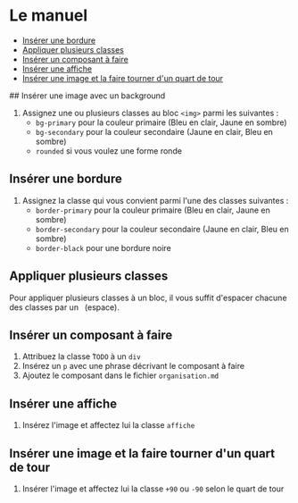 # Le manuel
- [Insérer une bordure](#insérer-une-bordure)
- [Appliquer plusieurs classes](#appliquer-plusieurs-classes)
- [Insérer un composant à faire](#insérer-un-composant-à-faire)
- [Insérer une affiche](#insérer-une-affiche)
- [Insérer une image et la faire tourner d'un quart de tour](#insérer-une-image-et-la-faire-tourner-dun-quart-de-tour)

## Insérer une image avec un background

1. Assignez une ou plusieurs classes au bloc `<img>` parmi les suivantes :
   - `bg-primary` pour la couleur primaire (Bleu en clair, Jaune en sombre)
   - `bg-secondary` pour la couleur secondaire (Jaune en clair, Bleu en sombre)
   - `rounded` si vous voulez une forme ronde

## Insérer une bordure

1. Assignez la classe qui vous convient parmi l'une des classes suivantes :
   - `border-primary` pour la couleur primaire (Bleu en clair, Jaune en sombre)
   - `border-secondary` pour la couleur secondaire (Jaune en clair, Bleu en sombre)
   - `border-black` pour une bordure noire

## Appliquer plusieurs classes

Pour appliquer plusieurs classes à un bloc, il vous suffit d'espacer chacune des classes par un ` `(espace).

## Insérer un composant à faire

1. Attribuez la classe ̀`TODO` à un `div`
2. Insérez un `p` avec une phrase décrivant le composant à faire
3. Ajoutez le composant dans le fichier `organisation.md`

## Insérer une affiche
1. Insérez l'image et affectez lui la classe `affiche`

## Insérer une image et la faire tourner d'un quart de tour
1. Insérer l'image et affectez lui la classe `+90` ou `-90` selon le quart de tour